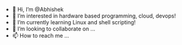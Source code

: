 - 👋 Hi, I’m @Abhishek
- 👀 I’m interested in hardware based programming, cloud, devops!
- 🌱 I’m currently learning Linux and shell scripting!
- 💞️ I’m looking to collaborate on ...
- 📫 How to reach me ...

<!---
Abhirek/Abhirek is a ✨ special ✨ repository because its `README.md` (this file) appears on your GitHub profile.
You can click the Preview link to take a look at your changes.
--->
